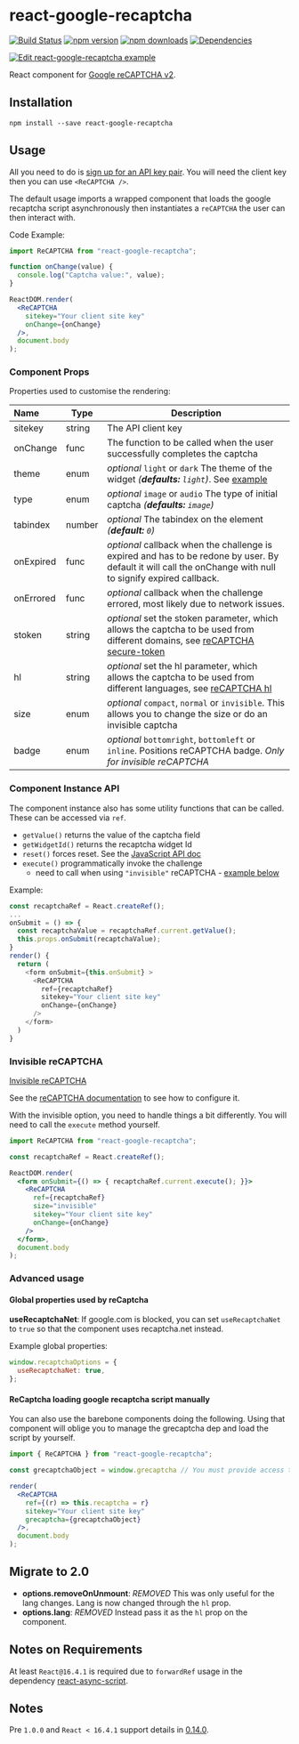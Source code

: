 # react-google-recaptcha

[![Build Status][travis.img]][travis.url] [![npm version][npm.img]][npm.url] [![npm downloads][npm.dl.img]][npm.dl.url] [![Dependencies][deps.img]][deps.url]

[![Edit react-google-recaptcha example](https://codesandbox.io/static/img/play-codesandbox.svg)](https://codesandbox.io/s/1y4zzjq37l)

React component for [Google reCAPTCHA v2][reCAPTCHA].

## Installation

```shell
npm install --save react-google-recaptcha
```

## Usage

All you need to do is [sign up for an API key pair][signup]. You will need the client key then you can use `<ReCAPTCHA />`.

The default usage imports a wrapped component that loads the google recaptcha script asynchronously then instantiates a `reCAPTCHA` the user can then interact with.

Code Example:
```jsx
import ReCAPTCHA from "react-google-recaptcha";

function onChange(value) {
  console.log("Captcha value:", value);
}

ReactDOM.render(
  <ReCAPTCHA
    sitekey="Your client site key"
    onChange={onChange}
  />,
  document.body
);
```

### Component Props

Properties used to customise the rendering:

| Name | Type | Description |
|:---- | ---- | ------ |
| sitekey | string | The API client key |
| onChange | func | The function to be called when the user successfully completes the captcha |
| theme | enum | *optional* `light` or `dark` The theme of the widget *(__defaults:__ `light`)*. See [example][docs_theme]
| type | enum | *optional* `image` or `audio` The type of initial captcha *(__defaults:__ `image`)*
| tabindex | number | *optional* The tabindex on the element *(__default:__ `0`)*
| onExpired | func | *optional* callback when the challenge is expired and has to be redone by user. By default it will call the onChange with null to signify expired callback. |
| onErrored | func | *optional* callback when the challenge errored, most likely due to network issues. |
| stoken | string | *optional* set the stoken parameter, which allows the captcha to be used from different domains, see [reCAPTCHA secure-token] |
| hl | string | *optional* set the hl parameter, which allows the captcha to be used from different languages, see [reCAPTCHA hl] |
| size | enum | *optional* `compact`, `normal` or `invisible`. This allows you to change the size or do an invisible captcha |
| badge | enum | *optional* `bottomright`, `bottomleft` or `inline`. Positions reCAPTCHA badge. *Only for invisible reCAPTCHA* |

### Component Instance API

The component instance also has some utility functions that can be called. These can be accessed via `ref`.

- `getValue()` returns the value of the captcha field
- `getWidgetId()` returns the recaptcha widget Id
- `reset()` forces reset. See the [JavaScript API doc][js_api]
- `execute()` programmatically invoke the challenge
  - need to call when using `"invisible"` reCAPTCHA - [example below](#invisible-recaptcha)

Example:
```javascript
const recaptchaRef = React.createRef();
...
onSubmit = () => {
  const recaptchaValue = recaptchaRef.current.getValue();
  this.props.onSubmit(recaptchaValue);
}
render() {
  return (
    <form onSubmit={this.onSubmit} >
      <ReCAPTCHA
        ref={recaptchaRef}
        sitekey="Your client site key"
        onChange={onChange}
      />
    </form>
  )
}
```

### Invisible reCAPTCHA

[Invisible reCAPTCHA](https://developers.google.com/recaptcha/docs/versions)

See the [reCAPTCHA documentation](https://developers.google.com/recaptcha/docs/invisible) to see how to configure it.

With the invisible option, you need to handle things a bit differently. You will need to call the `execute` method yourself.

```jsx
import ReCAPTCHA from "react-google-recaptcha";

const recaptchaRef = React.createRef();

ReactDOM.render(
  <form onSubmit={() => { recaptchaRef.current.execute(); }}>
    <ReCAPTCHA
      ref={recaptchaRef}
      size="invisible"
      sitekey="Your client site key"
      onChange={onChange}
    />
  </form>,
  document.body
);
```


### Advanced usage

#### Global properties used by reCaptcha

__useRecaptchaNet__: If google.com is blocked, you can set `useRecaptchaNet` to `true` so that the component uses recaptcha.net instead.


Example global properties:
```js
window.recaptchaOptions = {
  useRecaptchaNet: true,
};
```

#### ReCaptcha loading google recaptcha script manually

You can also use the barebone components doing the following. Using that component will oblige you to manage the grecaptcha dep and load the script by yourself.

```jsx
import { ReCAPTCHA } from "react-google-recaptcha";

const grecaptchaObject = window.grecaptcha // You must provide access to the google grecaptcha object.

render(
  <ReCAPTCHA
    ref={(r) => this.recaptcha = r}
    sitekey="Your client site key"
    grecaptcha={grecaptchaObject}
  />,
  document.body
);
```

## Migrate to 2.0

- __options.removeOnUnmount__: *REMOVED* This was only useful for the lang changes. Lang is now changed through the `hl` prop.
- __options.lang__: *REMOVED* Instead pass it as the `hl` prop on the component.


## Notes on Requirements
At least `React@16.4.1` is required due to `forwardRef` usage in the dependency [react-async-script](https://github.com/dozoisch/react-async-script).

## Notes

Pre `1.0.0` and `React < 16.4.1` support details in [0.14.0](https://github.com/dozoisch/react-google-recaptcha/tree/v0.14.0).

[travis.img]: https://travis-ci.org/dozoisch/react-google-recaptcha.svg?branch=master
[travis.url]: https://travis-ci.org/dozoisch/react-google-recaptcha
[npm.img]: https://badge.fury.io/js/react-google-recaptcha.svg
[npm.url]: http://badge.fury.io/js/react-google-recaptcha
[npm.dl.img]: https://img.shields.io/npm/dm/react-google-recaptcha.svg
[npm.dl.url]: https://www.npmjs.com/package/react-google-recaptcha
[deps.img]: https://david-dm.org/dozoisch/react-google-recaptcha.svg
[deps.url]: https://david-dm.org/dozoisch/react-google-recaptcha

[reCAPTCHA]: https://developers.google.com/recaptcha/docs/display
[signup]: http://www.google.com/recaptcha/admin
[docs]: https://developers.google.com/recaptcha
[docs_theme]: https://developers.google.com/recaptcha/docs/faq#can-i-customize-the-recaptcha-widget
[js_api]: https://developers.google.com/recaptcha/docs/display#js_api
[rb]: https://github.com/react-bootstrap/react-bootstrap/
[reCAPTCHA secure-token]: https://developers.google.com/recaptcha/docs/secure_token
[reCAPTCHA hl]: https://developers.google.com/recaptcha/docs/language
